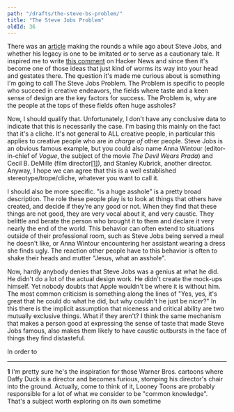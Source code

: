 ```yaml
---
path: "/drafts/the-steve-bs-problem/"
title: "The Steve Jobs Problem"
oldId: 36
---
```

There was an [article](http://www.wired.com/business/2012/07/ff_stevejobs/all/) making the rounds a while ago about Steve Jobs, and whether his legacy is one to be imitated or to serve as a cautionary tale. It inspired me to write [this comment](http://news.ycombinator.com/item?id=4282354) on Hacker News and since then it's become one of those ideas that just kind of worms its way into your head and gestates there. The question it's made me curious about is something I'm going to call The Steve Jobs Problem. The Problem is specific to people who succeed in creative endeavors, the fields where taste and a keen sense of design are the key factors for success. The Problem is, why are the people at the tops of these fields often huge assholes?

Now, I should qualify that. Unfortunately, I don't have any conclusive data to indicate that this is necessarily the case. I'm basing this mainly on the fact that it's a cliche. It's not general to ALL creative people, in particular this applies to creative people who are *in charge of* other people. Steve Jobs is an obvious famous example, but you could also name Anna Wintour (editor-in-chief of *Vogue*, the subject of the movie *The Devil Wears Prada*) and Cecil B. DeMille (film director[\[1\]](#fn1)), and Stanley Kubrick, another director. Anyway, I hope we can agree that this is a well established stereotype/trope/cliche, whatever you want to call it.

I should also be more specific. "is a huge asshole" is a pretty broad description. The role these people play is to look at things that others have created, and decide if they're any good or not. When they find that these things are not good, they are very vocal about it, and very caustic. They belittle and berate the person who brought it to them and declare it very nearly the end of the world. This behavior can often extend to situations outside of their professional room, such as Steve Jobs being served a meal he doesn't like, or Anna Wintour encountering her assistant wearing a dress she finds ugly. The reaction other people have to this behavior is often to shake their heads and mutter "Jesus, what an asshole". 

Now, hardly anybody denies that Steve Jobs was a genius at what he did. He didn't do a lot of the actual design work. He didn't create the mock-ups himself. Yet nobody doubts that Apple wouldn't be where it is without him. The most common criticism is something along the lines of "Yes, yes, it's great that he could do what he did, but why couldn't he just be *nicer*?" In this there is the implicit assumption that niceness and critical ability are two mutually exclusive things. What if they aren't? I think the same mechanism that makes a person good at expressing the sense of taste that made Steve Jobs famous, also makes them likely to have caustic outbursts in the face of things they find distasteful.

In order to 



****
**<a name="fn1">1</a>** I'm pretty sure he's the inspiration for those Warner Bros. cartoons where Daffy Duck is a director and becomes furious, stomping his director's chair into the ground. Actually, come to think of it, Looney Toons are probably responsible for a lot of what we consider to be "common knowledge". That's a subject worth exploring on its own sometime